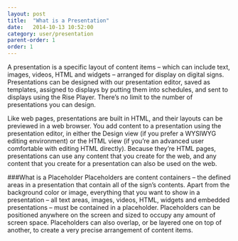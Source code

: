 ```yaml
---
layout: post
title:  "What is a Presentation"
date:   2014-10-13 10:52:00
category: user/presentation
parent-order: 1
order: 1
---
```


A presentation is a specific layout of content items – which can include text, images, videos, HTML and widgets – arranged for display on digital signs.  Presentations can be designed with our presentation editor, saved as templates, assigned to displays by putting them into schedules, and sent to displays using the Rise Player.  There’s no limit to the number of presentations you can design.
 
Like web pages, presentations are built in HTML, and their layouts can be previewed in a web browser.  You add content to a presentation using the presentation editor, in either the Design view (if you prefer a WYSIWYG editing environment) or the HTML view (if you’re an advanced user comfortable with editing HTML directly).  Because they’re HTML pages, presentations can use any content that you create for the web, and any content that you create for a presentation can also be used on the web.


###What is a Placeholder
Placeholders are content containers – the defined areas in a presentation that contain all of the sign’s contents.  Apart from the background color or image, everything that you want to show in a presentation – all text areas, images, videos, HTML, widgets and embedded presentations – must be contained in a placeholder.  Placeholders can be positioned anywhere on the screen and sized to occupy any amount of screen space.  Placeholders can also overlap, or be layered one on top of another, to create a very precise arrangement of content items.  
